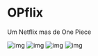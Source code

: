 # OPflix
Um Netflix mas de One Piece

![img](https://i.imgur.com/oyXeQou.jpg)
![img](https://i.imgur.com/RTZDdLB.jpg)
![img](https://i.imgur.com/2gOCRtX.jpg)
![img](https://i.imgur.com/SXxWgj2.jpg)
